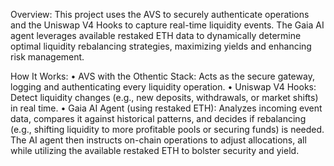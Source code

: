 Overview:
This project uses the AVS to securely authenticate operations and the Uniswap V4 Hooks to capture real-time liquidity events. The Gaia AI agent leverages available restaked ETH data to dynamically determine optimal liquidity rebalancing strategies, maximizing yields and enhancing risk management.

How It Works:
	•	AVS with the Othentic Stack:
Acts as the secure gateway, logging and authenticating every liquidity operation.
	•	Uniswap V4 Hooks:
Detect liquidity changes (e.g., new deposits, withdrawals, or market shifts) in real time.
	•	Gaia AI Agent (using restaked ETH):
Analyzes incoming event data, compares it against historical patterns, and decides if rebalancing (e.g., shifting liquidity to more profitable pools or securing funds) is needed. The AI agent then instructs on-chain operations to adjust allocations, all while utilizing the available restaked ETH to bolster security and yield.